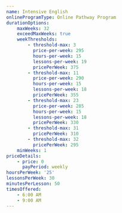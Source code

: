 ```yaml
---
name: Intensive English
onlineProgramType: Online Pathway Program
durationOptions:
    maxWeeks: 32
    exceedMaxWeeks: true
    weekThresholds:
        - threshold-max: 3
          price-per-week: 295
          hours-per-week: 15
          lessons-per-week: 19
          pricePerWeek: 375
        - threshold-max: 11
          price-per-week: 290
          hours-per-week: 15
          lessons-per-week: 18
          pricePerWeek: 355
        - threshold-max: 23
          price-per-week: 285
          hours-per-week: 15
          lessons-per-week: 18
          pricePerWeek: 330
        - threshold-max: 31
          pricePerWeek: 310
        - threshold-max: 32
          pricePerWeek: 295
    minWeeks: 1
priceDetails:
    - price: 0
      payPeriod: weekly
hoursPerWeek: '25'
lessonsPerWeek: 30
minutesPerLesson: 50
timesOffered:
    - 6:00 AM
    - 9:00 AM
---
```

